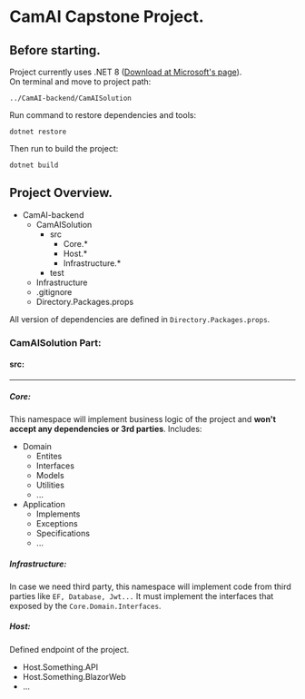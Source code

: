 
# CamAI Capstone Project.

## Before starting.
Project currently uses .NET 8 ([Download at Microsoft's page](https://dotnet.microsoft.com/en-us/download/dotnet/8.0)).  
On terminal and move to project path:
```
../CamAI-backend/CamAISolution
```
Run command to restore dependencies and tools:
```
dotnet restore
```
Then run to build the project:
```
dotnet build
```

## Project Overview.
- CamAI-backend
    - CamAISolution
        - src
            - Core.*
            - Host.*
            - Infrastructure.*
        - test
    - Infrastructure
    - .gitignore
    - Directory.Packages.props

All version of dependencies are defined in `Directory.Packages.props`.

### CamAISolution Part:

#### src:
***
##### Core:
This namespace will implement business logic of the project and **won't accept any dependencies or 3rd parties**. Includes:
- Domain
    - Entites
    - Interfaces
    - Models
    - Utilities
    - ...
- Application
    - Implements
    - Exceptions
    - Specifications
    - ...

##### Infrastructure:
In case we need third party, this namespace will implement code from third parties like `EF, Database, Jwt...` It must implement the interfaces that exposed by the `Core.Domain.Interfaces`.

##### Host:
Defined endpoint of the project.
- Host.Something.API
- Host.Something.BlazorWeb
- ...